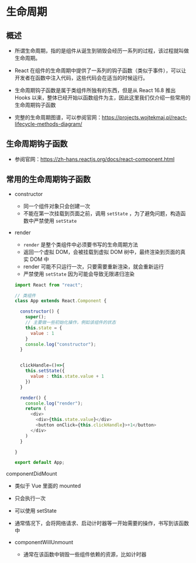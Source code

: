 # 生命周期

## 概述

+ 所谓生命周期，指的是组件从诞生到销毁会经历一系列的过程，该过程就叫做生命周期。

+ React 在组件的生命周期中提供了一系列的钩子函数（类似于事件），可以让开发者在函数中注入代码，这些代码会在适当的时候运行。

+ 生命周期钩子函数是属于类组件所独有的东西，但是从 React 16.8 推出 Hooks 以来，整体已经开始以函数组件为主，因此这里我们仅介绍一些常用的生命周期钩子函数

+ 完整的生命周期图谱，可以参阅官网：https://projects.wojtekmaj.pl/react-lifecycle-methods-diagram/

## 生命周期钩子函数

+ 参阅官网：https://zh-hans.reactjs.org/docs/react-component.html

## 常用的生命周期钩子函数

+ constructor

  + 同一个组件对象只会创建一次
  + 不能在第一次挂载到页面之前，调用 `setState` ，为了避免问题，构造函数中严禁使用 `setState`

+ render

  + `render` 是整个类组件中必须要书写的生命周期方法
  + 返回一个虚拟 DOM，会被挂载到虚拟 DOM 树中，最终渲染到页面的真实 DOM 中
  + render 可能不只运行一次，只要需要重新渲染，就会重新运行
  + 严禁使用 `setState` 因为可能会导致无限递归渲染

  ```js
  import React from "react";

  // 类组件
  class App extends React.Component {

    constructor() {
      super();
      // 主要做一些初始化操作，例如该组件的状态
      this.state = {
        value : 1
      }
      console.log("constructor");
    }


    clickHandle=()=>{
      this.setState({
        value : this.state.value + 1
      })
    }

    render() {
      console.log("render");
      return (
        <div>
          <div>{this.state.value}</div>
          <button onClick={this.clickHandle}>+1</button>
        </div>
      )
    }

  }

  export default App;
  ```

componentDidMount

  + 类似于 Vue 里面的 mounted
  + 只会执行一次
  + 可以使用 setState
  + 通常情况下，会将网络请求、启动计时器等一开始需要的操作，书写到该函数中

+ componentWillUnmount

  + 通常在该函数中销毁一些组件依赖的资源，比如计时器
